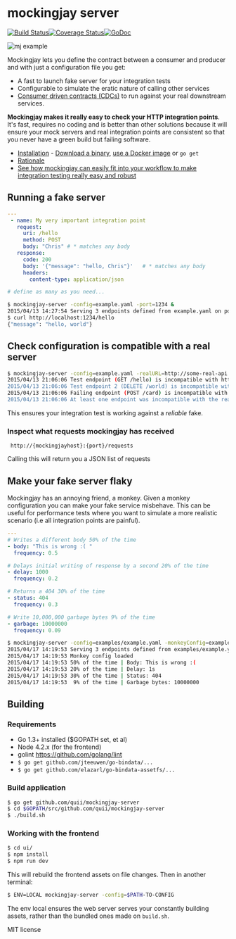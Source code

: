 # mockingjay server

[![Build Status](https://travis-ci.org/quii/mockingjay-server.svg?branch=master)](https://travis-ci.org/quii/mockingjay-server)[![Coverage Status](https://coveralls.io/repos/quii/mockingjay-server/badge.svg?branch=master)](https://coveralls.io/r/quii/mockingjay-server?branch=master)[![GoDoc](https://godoc.org/github.com/quii/mockingjay-server?status.svg)](https://godoc.org/github.com/quii/mockingjay-server)

![mj example](http://imgur.com/a/jirql)

Mockingjay lets you define the contract between a consumer and producer and with just a configuration file you get:

- A fast to launch fake server for your integration tests
 - Configurable to simulate the eratic nature of calling other services
- [Consumer driven contracts (CDCs)](http://martinfowler.com/articles/consumerDrivenContracts.html) to run against your real downstream services.

**Mockingjay makes it really easy to check your HTTP integration points**. It's fast, requires no coding and is better than other solutions because it will ensure your mock servers and real integration points are consistent so that you never have a green build but failing software.

- [Installation](https://github.com/quii/mockingjay-server/wiki/Installing) - [Download a binary](https://github.com/quii/mockingjay-server/releases/latest), [use a Docker image](https://hub.docker.com/r/quii/mockingjay-server/) or `go get`
- [Rationale](https://github.com/quii/mockingjay-server/wiki/Rationale)
- [See how mockingjay can easily fit into your workflow to make integration testing really easy and robust](https://github.com/quii/mockingjay-server/wiki/Suggested-workflow)


## Running a fake server

````yaml
---
 - name: My very important integration point
   request:
     uri: /hello
     method: POST
     body: "Chris" # * matches any body
   response:
     code: 200
     body: '{"message": "hello, Chris"}'   # * matches any body
     headers:
       content-type: application/json

# define as many as you need...
````

````bash
$ mockingjay-server -config=example.yaml -port=1234 &
2015/04/13 14:27:54 Serving 3 endpoints defined from example.yaml on port 1234
$ curl http://localhost:1234/hello
{"message": "hello, world"}
````

## Check configuration is compatible with a real server

````bash
$ mockingjay-server -config=example.yaml -realURL=http://some-real-api.com
2015/04/13 21:06:06 Test endpoint (GET /hello) is incompatible with http://some-real-api - Couldn't reach real server
2015/04/13 21:06:06 Test endpoint 2 (DELETE /world) is incompatible with http://some-real-api - Couldn't reach real server
2015/04/13 21:06:06 Failing endpoint (POST /card) is incompatible with http://some-real-api - Couldn't reach real server
2015/04/13 21:06:06 At least one endpoint was incompatible with the real URL supplied
````
This ensures your integration test is working against a *reliable* fake.

### Inspect what requests mockingjay has received

     http://{mockingjayhost}:{port}/requests

Calling this will return you a JSON list of requests

## Make your fake server flaky

Mockingjay has an annoying friend, a monkey. Given a monkey configuration you can make your fake service misbehave. This can be useful for performance tests where you want to simulate a more realistic scenario (i.e all integration points are painful).

````yaml
---
# Writes a different body 50% of the time
- body: "This is wrong :( "
  frequency: 0.5

# Delays initial writing of response by a second 20% of the time
- delay: 1000
  frequency: 0.2

# Returns a 404 30% of the time
- status: 404
  frequency: 0.3

# Write 10,000,000 garbage bytes 9% of the time
- garbage: 10000000
  frequency: 0.09
````

````bash
$ mockingjay-server -config=examples/example.yaml -monkeyConfig=examples/monkey-business.yaml
2015/04/17 14:19:53 Serving 3 endpoints defined from examples/example.yaml on port 9090
2015/04/17 14:19:53 Monkey config loaded
2015/04/17 14:19:53 50% of the time | Body: This is wrong :(
2015/04/17 14:19:53 20% of the time | Delay: 1s
2015/04/17 14:19:53 30% of the time | Status: 404
2015/04/17 14:19:53  9% of the time | Garbage bytes: 10000000
````

## Building

### Requirements

- Go 1.3+ installed ($GOPATH set, et al)
- Node 4.2.x (for the frontend)
- golint https://github.com/golang/lint
- `$ go get github.com/jteeuwen/go-bindata/...`
- `$ go get github.com/elazarl/go-bindata-assetfs/...`

### Build application

````bash
$ go get github.com/quii/mockingjay-server
$ cd $GOPATH/src/github.com/quii/mockingjay-server
$ ./build.sh
````

### Working with the frontend
````bash
$ cd ui/
$ npm install
$ npm run dev
````
This will rebuild the frontend assets on file changes. Then in another terminal:
````bash
$ ENV=LOCAL mockingjay-server -config=$PATH-TO-CONFIG
````

The env local ensures the web server serves your constantly building assets, rather than the bundled ones made on `build.sh`.

MIT license
